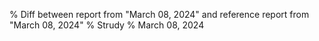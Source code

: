 % Diff between report from "March 08, 2024" and reference report from "March 08, 2024"
% Strudy
% March 08, 2024



